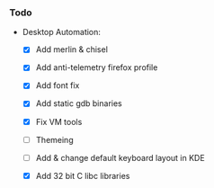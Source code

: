 ### Todo

- Desktop Automation:
  - [x] Add merlin & chisel  
  - [x] Add anti-telemetry firefox profile  
  - [x] Add font fix  
  - [x] Add static gdb binaries  
  - [x] Fix VM tools  
  - [ ] Themeing  
  - [ ] Add & change default keyboard layout in KDE  
  - [x] Add 32 bit C libc libraries

